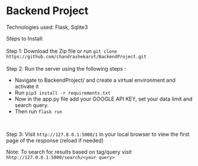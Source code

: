 # Backend Project

Technologies used: Flask, Sqlite3 <br />

Steps to Install:<br />
<br />
Step 1: Download the Zip file or run ```git clone https://github.com/chandrashekarvt/BackendProject.git``` <br/>
<br />
Step 2: Run the server using the following steps :<br />
  - Navigate to BackendProject/ and create a virtual environment and activate it<br />
  - Run ```pip3 install -r requirements.txt```<br />
  - Now in the app.py file add your GOOGLE API KEY, set your data limit and search query.
  - Then run ```flask run```<br />
  <br />
  
Step 3: Visit ```http://127.0.0.1:5000/1``` in your local browser to view the first page of the response (reload if needed) <br />

Note: To search for results based on tag/query visit ```hhtp://127.0.0.1:5000/search/<your query>```
<br />
